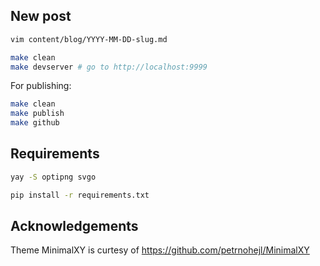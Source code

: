 ## New post

```bash
vim content/blog/YYYY-MM-DD-slug.md

make clean
make devserver # go to http://localhost:9999
```

For publishing:

```bash
make clean
make publish
make github
```

## Requirements

```bash
yay -S optipng svgo

pip install -r requirements.txt
```

## Acknowledgements

Theme MinimalXY is curtesy of https://github.com/petrnohejl/MinimalXY
